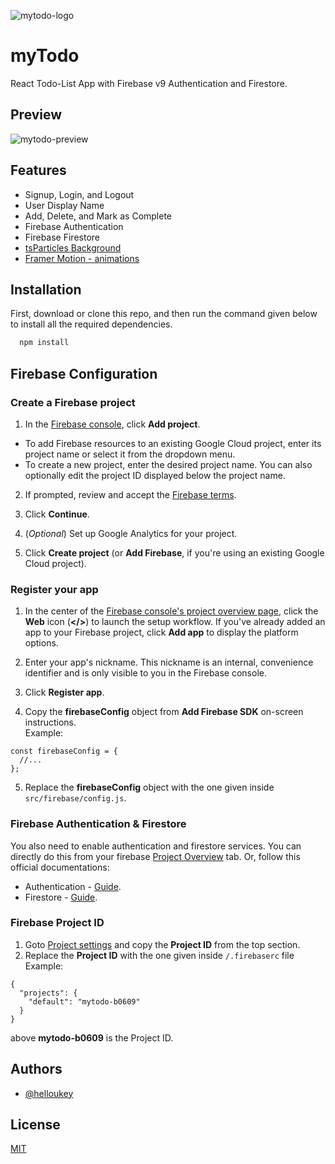 
![mytodo-logo](https://user-images.githubusercontent.com/43317360/161442742-20ff9895-c974-4328-a3ae-16aae5912398.png)


# myTodo

React Todo-List App with Firebase v9 Authentication and Firestore.


## Preview

![mytodo-preview](https://user-images.githubusercontent.com/43317360/161442246-fc0a42c7-681e-4414-a4d8-7dbdcf3a33a3.gif)


## Features

- Signup, Login, and Logout
- User Display Name
- Add, Delete, and Mark as Complete
- Firebase Authentication
- Firebase Firestore
- [tsParticles Background](https://particles.js.org/)
- [Framer Motion - animations](https://www.framer.com/motion/)


## Installation

First, download or clone this repo, and then run the command given below to install all the required dependencies.

```bash
  npm install
```
    
## Firebase Configuration

### Create a Firebase project

1. In the [Firebase console](https://console.firebase.google.com/), click **Add project**.
* To add Firebase resources to an existing Google Cloud project, enter its project name or select it from the dropdown menu.
* To create a new project, enter the desired project name. You can also optionally edit the project ID displayed below the project name.

2. If prompted, review and accept the [Firebase terms](https://firebase.google.com/terms).

3. Click **Continue**.

4. (*Optional*) Set up Google Analytics for your project.

5. Click **Create project** (or **Add Firebase**, if you're using an existing Google Cloud project).

### Register your app

1. In the center of the [Firebase console's project overview page](https://console.firebase.google.com/), click the **Web** icon (**</>**) to launch the setup workflow.
If you've already added an app to your Firebase project, click **Add app** to display the platform options.

2. Enter your app's nickname.
This nickname is an internal, convenience identifier and is only visible to you in the Firebase console.

3. Click **Register app**.

4. Copy the **firebaseConfig** object from **Add Firebase SDK** on-screen instructions. <br/>
Example:
```
const firebaseConfig = {
  //...
};
```

5. Replace the **firebaseConfig** object with the one given inside `src/firebase/config.js`.

### Firebase Authentication & Firestore

You also need to enable authentication and firestore services. You can directly do this from your firebase [Project Overview](https://console.firebase.google.com/) tab.
Or, follow this official documentations:
* Authentication - [Guide](https://firebase.google.com/docs/auth/web/start).
* Firestore - [Guide](https://firebase.google.com/docs/firestore/quickstart).

### Firebase Project ID

1. Goto [Project settings](https://console.firebase.google.com/project/_/settings/general/) and copy the **Project ID** from the top section.
2. Replace the **Project ID** with the one given inside `/.firebaserc` file <br/>
Example:
```
{
  "projects": {
    "default": "mytodo-b0609"
  }
}
```
above **mytodo-b0609** is the Project ID.


## Authors

- [@helloukey](https://www.github.com/helloukey)


## License

[MIT](LICENSE)

